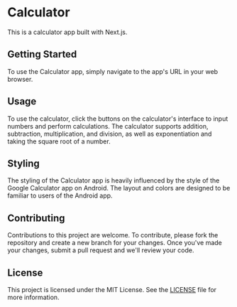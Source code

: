 # Calculator

This is a calculator app built with Next.js.

## Getting Started

To use the Calculator app, simply navigate to the app's URL in your web browser.

## Usage

To use the calculator, click the buttons on the calculator's interface to input numbers and perform calculations. The calculator supports addition, subtraction, multiplication, and division, as well as exponentiation and taking the square root of a number.

## Styling

The styling of the Calculator app is heavily influenced by the style of the Google Calculator app on Android. The layout and colors are designed to be familiar to users of the Android app.

## Contributing

Contributions to this project are welcome. To contribute, please fork the repository and create a new branch for your changes. Once you've made your changes, submit a pull request and we'll review your code.

## License

This project is licensed under the MIT License. See the [LICENSE](/LICENSE) file for more information.
